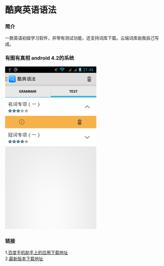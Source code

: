 酷爽英语语法
===========

### 简介

一款英语初级学习软件，并带有测试功能，还支持词库下载。云端词库由我自己写成。

### 有图有真相 android 4.2的系统

![github](https://github.com/MaybeMercy/coolgrammar/blob/master/screenshot/tab.png "主屏幕")

### 链接
1.[百度手机助手上的应用下载地址](http://shouji.baidu.com/soft/item?docid=7201034&from=landing&f=search_app_%E9%85%B7%E7%88%BD%E8%AF%AD%E6%B3%95%40list_1_title%401%40header_all_input)  </br>
2.[最新版本下载地址](http://1.coolgrammar.sinaapp.com/coolgrammar/Coolgrammer.apk)
